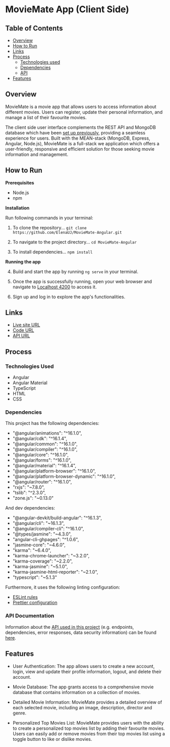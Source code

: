 # MovieMate App (Client Side)

## Table of Contents

- [Overview](#overview)
- [How to Run](#how-to-run)
- [Links](#links)
- [Process](#process)
  - [Technologies used](#technologies-used)
  - [Dependencies](#dependencies)
  - [API](#api)
- [Features](#features)

## Overview

MovieMate is a movie app that allows users to access information about different movies. Users can register, update their personal information, and manage a list of their favourite movies.

The client side user interface complements the REST API and MongoDB database which have been [set up previously](https://github.com/ElenaUJ/MyFlix-movie-app), providing a seamless experience for users. Built with the MEAN-stack (MongoDB, Express, Angular, Node.js), MovieMate is a full-stack we application which offers a user-friendly, responsive and efficient solution for those seeking movie information and management.

## How to Run

**Prerequisites**

- Node.js
- npm

**Installation**

Run following commands in your terminal:

1. To clone the repository...
   `git clone https://github.com/ElenaUJ/MovieMate-Angular.git`

2. To navigate to the project directory...
   `cd MovieMate-Angular`

3. To install dependencies...
   `npm install`

**Running the app**

4. Build and start the app by running `ng serve` in your terminal.

5. Once the app is successfully running, open your web browser and navigate to [Localhost 4200](http://localhost:4200/) to access it.

6. Sign up and log in to explore the app's functionalities.

## Links

- [Live site URL](https://elenauj.github.io/MovieMate-Angular/welcome)
- [Code URL](https://github.com/ElenaUJ/MovieMate-Angular)
- [API URL](https://myflix-movie-app-elenauj.onrender.com/)

## Process

### Technologies Used

- Angular
- Angular Material
- TypeScript
- HTML
- CSS

### Dependencies

This project has the following dependencies:

- "@angular/animations": "^16.1.0",
- "@angular/cdk": "^16.1.4",
- "@angular/common": "^16.1.0",
- "@angular/compiler": "^16.1.0",
- "@angular/core": "^16.1.0",
- "@angular/forms": "^16.1.0",
- "@angular/material": "^16.1.4",
- "@angular/platform-browser": "^16.1.0",
- "@angular/platform-browser-dynamic": "^16.1.0",
- "@angular/router": "^16.1.0",
- "rxjs": "~7.8.0",
- "tslib": "^2.3.0",
- "zone.js": "~0.13.0"

And dev dependencies:

- "@angular-devkit/build-angular": "^16.1.3",
- "@angular/cli": "~16.1.3",
- "@angular/compiler-cli": "^16.1.0",
- "@types/jasmine": "~4.3.0",
- "angular-cli-ghpages": "^1.0.6",
- "jasmine-core": "~4.6.0",
- "karma": "~6.4.0",
- "karma-chrome-launcher": "~3.2.0",
- "karma-coverage": "~2.2.0",
- "karma-jasmine": "~5.1.0",
- "karma-jasmine-html-reporter": "~2.1.0",
- "typescript": "~5.1.3"

Furthermore, it uses the following linting configuration:

- [ESLint rules](https://github.com/mydea/simple-pokedex-app/blob/master/.eslintrc)
- [Prettier configuration](https://stackoverflow.com/questions/55430906/prettier-single-quote-for-javascript-and-json-double-quote-for-html-sass-and-c)

### API Documentation

Information about the [API used in this project](https://github.com/ElenaUJ/MyFlix-movie-app) (e.g. endpoints, dependencies, error responses, data security information) can be found [here](https://myflix-movie-app-elenauj.onrender.com/documentation.html).

## Features

- User Authentication: The app allows users to create a new account, login, view and update their profile information, logout, and delete their account.

- Movie Database: The app grants access to a comprehensive movie database that contains information on a collection of movies.

- Detailed Movie Information: MovieMate provides a detailed overview of each selected movie, including an image, description, director and genre.

- Personalized Top Movies List: MovieMate provides users with the ability to create a personalized top movies list by adding their favourite movies. Users can easily add or remove movies from their top movies list using a toggle button to like or dislike movies.
